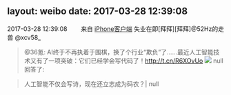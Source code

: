 layout: weibo
date: 2017-03-28 12:39:08
---
2017-03-28 12:39:08  &nbsp;&nbsp;&nbsp;&nbsp;&nbsp;&nbsp; 来自 <a href="http://app.weibo.com/t/feed/9ksdit" rel="nofollow">iPhone客户端</a>
失业在即[拜拜][拜拜]@52Hz的走兽 @xcv58_
>  @36氪: AI终于不再执着于围棋，换了个行业“欺负”了……最近人工智能技术又有了一项突破：它们已经学会写代码了！http://t.cn/R6XOvUo ​​​
> <img src="http://tc.sinaimg.cn/maxwidth.2048/tc.service.weibo.com/pic_36krcnd_com/24397fc28a2ce1dfa08b28138df85e97.jpg" />
>  null回答了:

>  人工智能不仅会写诗，现在还立志成为码农？|
>  null
